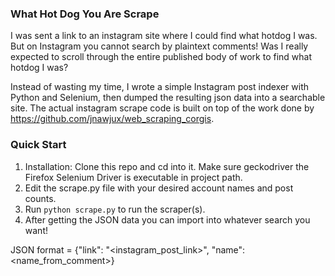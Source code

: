 ### What Hot Dog You Are Scrape

I was sent a link to an instagram site where I could find what hotdog I was. But on Instagram you cannot search by plaintext comments! Was I really expected to scroll through the entire published body of work to find what hotdog I was?

Instead of wasting my time, I wrote a simple Instagram post indexer with Python and Selenium, then dumped the resulting json data into a searchable site.
The actual instagram scrape code is built on top of the work done by https://github.com/jnawjux/web_scraping_corgis.

### Quick Start

1. Installation: Clone this repo and cd into it. Make sure geckodriver the Firefox Selenium Driver is executable in project path.
1. Edit the scrape.py file with your desired account names and post counts.
1. Run `python scrape.py` to run the scraper(s).
1. After getting the JSON data you can import into whatever search you want!

JSON format = {"link": "<instagram_post_link>", "name": <name_from_comment>}

